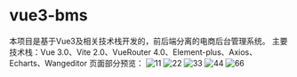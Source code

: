 # vue3-bms
本项目是基于Vue3及相关技术栈开发的，前后端分离的电商后台管理系统。
主要技术栈：Vue 3.0、Vite 2.0、VueRouter 4.0、Element-plus、Axios、Echarts、Wangeditor
页面部分预览：
![11](https://user-images.githubusercontent.com/109657961/183340973-4fc4ba63-bce9-4e0d-91b9-e1e67b4bf0d9.jpg)
![22](https://user-images.githubusercontent.com/109657961/183340976-a538b967-75f2-4208-b163-acd0ab81b3fb.jpg)
![33](https://user-images.githubusercontent.com/109657961/183340980-2bf877ae-ede7-4987-9ddb-4140defc15e2.jpg)
![44](https://user-images.githubusercontent.com/109657961/183340985-5093aef4-4fea-4226-9f07-20a4f96e6a74.jpg)
![66](https://user-images.githubusercontent.com/109657961/183341004-7c9d2f9b-8879-4fe8-87d6-45b64f5ab56c.jpg)
